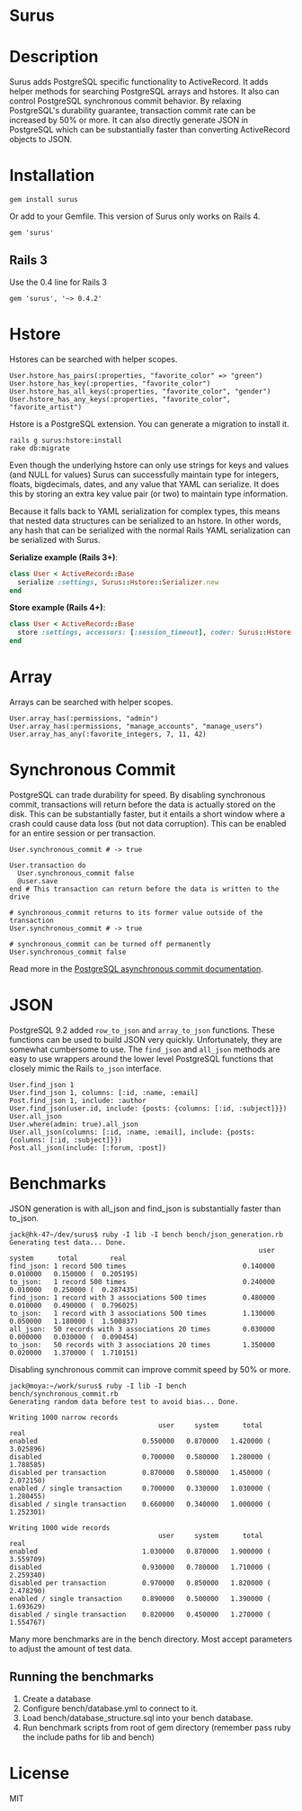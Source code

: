 Surus
=====

# Description

Surus adds PostgreSQL specific functionality to ActiveRecord. It adds
helper methods for searching PostgreSQL arrays and hstores.
It also can control PostgreSQL synchronous commit behavior. By relaxing
PostgreSQL's durability guarantee, transaction commit rate can be increased by
50% or more. It can also directly generate JSON in PostgreSQL which can be
substantially faster than converting ActiveRecord objects to JSON.

# Installation

    gem install surus

Or add to your Gemfile. This version of Surus only works on Rails 4.

    gem 'surus'

## Rails 3

Use the 0.4 line for Rails 3

    gem 'surus', '~> 0.4.2'

# Hstore

Hstores can be searched with helper scopes.

    User.hstore_has_pairs(:properties, "favorite_color" => "green")
    User.hstore_has_key(:properties, "favorite_color")
    User.hstore_has_all_keys(:properties, "favorite_color", "gender")
    User.hstore_has_any_keys(:properties, "favorite_color", "favorite_artist")

Hstore is a PostgreSQL extension. You can generate a migration to install it.

    rails g surus:hstore:install
    rake db:migrate

Even though the underlying hstore can only use strings for keys and values
(and NULL for values) Surus can successfully maintain type for integers,
floats, bigdecimals, dates, and any value that YAML can serialize. It does
this by storing an extra key value pair (or two) to maintain type information.

Because it falls back to YAML serialization for complex types, this means that
nested data structures can be serialized to an hstore. In other words, any
hash that can be serialized with the normal Rails YAML serialization can be
serialized with Surus.

**Serialize example (Rails 3+)**:

```ruby
class User < ActiveRecord::Base
  serialize :settings, Surus::Hstore::Serializer.new
end
```

**Store example (Rails 4+)**:

```ruby
class User < ActiveRecord::Base
  store :settings, accessors: [:session_timeout], coder: Surus::Hstore::Serializer.new
end
```

# Array

Arrays can be searched with helper scopes.

    User.array_has(:permissions, "admin")
    User.array_has(:permissions, "manage_accounts", "manage_users")
    User.array_has_any(:favorite_integers, 7, 11, 42)

# Synchronous Commit

PostgreSQL can trade durability for speed. By disabling synchronous commit,
transactions will return before the data is actually stored on the disk. This
can be substantially faster, but it entails a short window where a crash
could cause data loss (but not data corruption). This can be enabled for an
entire session or per transaction.

    User.synchronous_commit # -> true

    User.transaction do
      User.synchronous_commit false
      @user.save
    end # This transaction can return before the data is written to the drive

    # synchronous_commit returns to its former value outside of the transaction
    User.synchronous_commit # -> true

    # synchronous_commit can be turned off permanently
    User.synchronous_commit false

Read more in the [PostgreSQL asynchronous commit documentation](http://www.postgresql.org/docs/9.1/interactive/wal-async-commit.html).

# JSON

PostgreSQL 9.2 added `row_to_json` and `array_to_json` functions. These
functions can be used to build JSON very quickly. Unfortunately, they are
somewhat cumbersome to use. The `find_json` and `all_json` methods are easy to
use wrappers around the lower level PostgreSQL functions that closely mimic
the Rails `to_json` interface.

    User.find_json 1
    User.find_json 1, columns: [:id, :name, :email]
    Post.find_json 1, include: :author
    User.find_json(user.id, include: {posts: {columns: [:id, :subject]}})
    User.all_json
    User.where(admin: true).all_json
    User.all_json(columns: [:id, :name, :email], include: {posts: {columns: [:id, :subject]}})
    Post.all_json(include: [:forum, :post])

# Benchmarks

JSON generation is with all_json and find_json is substantially faster than to_json.

    jack@hk-47~/dev/surus$ ruby -I lib -I bench bench/json_generation.rb
    Generating test data... Done.
                                                                  user     system      total        real
    find_json: 1 record 500 times                             0.140000   0.010000   0.150000 (  0.205195)
    to_json:   1 record 500 times                             0.240000   0.010000   0.250000 (  0.287435)
    find_json: 1 record with 3 associations 500 times         0.480000   0.010000   0.490000 (  0.796025)
    to_json:   1 record with 3 associations 500 times         1.130000   0.050000   1.180000 (  1.500837)
    all_json:  50 records with 3 associations 20 times        0.030000   0.000000   0.030000 (  0.090454)
    to_json:   50 records with 3 associations 20 times        1.350000   0.020000   1.370000 (  1.710151)

Disabling synchronous commit can improve commit speed by 50% or more.

    jack@moya:~/work/surus$ ruby -I lib -I bench bench/synchronous_commit.rb
    Generating random data before test to avoid bias... Done.

    Writing 1000 narrow records
                                         user     system      total        real
    enabled                          0.550000   0.870000   1.420000 (  3.025896)
    disabled                         0.700000   0.580000   1.280000 (  1.788585)
    disabled per transaction         0.870000   0.580000   1.450000 (  2.072150)
    enabled / single transaction     0.700000   0.330000   1.030000 (  1.280455)
    disabled / single transaction    0.660000   0.340000   1.000000 (  1.252301)

    Writing 1000 wide records
                                         user     system      total        real
    enabled                          1.030000   0.870000   1.900000 (  3.559709)
    disabled                         0.930000   0.780000   1.710000 (  2.259340)
    disabled per transaction         0.970000   0.850000   1.820000 (  2.478290)
    enabled / single transaction     0.890000   0.500000   1.390000 (  1.693629)
    disabled / single transaction    0.820000   0.450000   1.270000 (  1.554767)

Many more benchmarks are in the bench directory. Most accept parameters to
adjust the amount of test data.

## Running the benchmarks

1. Create a database
2. Configure bench/database.yml to connect to it.
3. Load bench/database_structure.sql into your bench database.
4. Run benchmark scripts from root of gem directory (remember pass ruby
   the include paths for lib and bench)



# License

MIT
